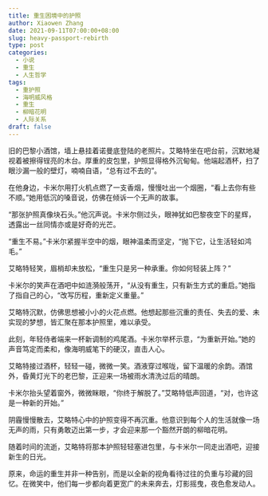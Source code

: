 ```yaml
---
title: 重生困境中的护照
author: Xiaowen Zhang
date: 2021-09-11T07:00:00+08:00
slug: heavy-passport-rebirth
type: post
categories:
  - 小说
  - 重生
  - 人生哲学
tags:
  - 重护照
  - 海明威风格
  - 重生
  - 柳暗花明
  - 人际关系
draft: false
---
```


旧的巴黎小酒馆，墙上悬挂着诺曼底登陆的老照片。艾略特坐在吧台前，沉默地凝视着被擦得锃亮的木台。厚重的皮包里，护照显得格外沉甸甸。他端起酒杯，扫了眼沙漏一般的壁灯，喃喃自语，“总有过不去的”。

在他身边，卡米尔用打火机点燃了一支香烟，慢慢吐出一个烟圈，“看上去你有些不顺。”她用低沉的嗓音说，仿佛在倾诉一个无声的故事。

“那张护照真像块石头。”他沉声说。卡米尔侧过头，眼神犹如巴黎夜空下的星辉，透露出一丝同情亦或是好奇的光芒。

“重生不易。”卡米尔紧握半空中的烟，眼神温柔而坚定，“抛下它，让生活轻如鸿毛。”

艾略特轻笑，眉梢却未放松，“重生只是另一种承重。你如何轻装上阵？”

卡米尔的笑声在酒吧中如涟漪般荡开，“从没有重生，只有新生方式的重启。”她指了指自己的心，“改写历程，重新定义重量。”

艾略特沉默，仿佛思想被小小的火花点燃。他想起那些沉重的责任、失去的爱、未实现的梦想，皆汇聚在那本护照里，难以承受。

此刻，年轻侍者端来一杯新调制的鸡尾酒。卡米尔举杯示意，“为重新开始。”她的声音笃定而柔和，像海明威笔下的硬汉，直击人心。

艾略特接过酒杯，轻轻一碰，微微一笑。酒液穿过喉咙，留下温暖的余韵。酒馆外，昏黄灯光下的老巴黎，正迎来一场被雨水清洗过后的晴朗。

卡米尔抬头望着窗外，微微眯眼，“你终于解脱了。”艾略特低声回道，“对，也许这是一种新的开始。”

阴霾慢慢散去，艾略特心中的护照变得不再沉重。他意识到每个人的生活就像一场无声的雨，只有勇敢迈出第一步，才会迎来那一个豁然开朗的柳暗花明。

随着时间的流逝，艾略特将那本护照轻轻塞进包里，与卡米尔一同走出酒吧，迎接新生的日光。

原来，命运的重生并非一种告别，而是以全新的视角看待过往的负重与珍藏的回忆。在微笑中，他们每一步都向着更宽广的未来奔去，灯影摇曳，夜色愈发动人。